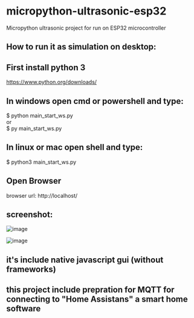 # micropython-ultrasonic-esp32
Micropython ultrasonic project
for run on ESP32 microcontroller

## How to run it as simulation on desktop:

## First install python 3
https://www.python.org/downloads/

## In windows open cmd or powershell and type:
$ python main_start_ws.py <br />
or <br />
$ py main_start_ws.py <br />

## In linux or mac open shell and type:
$ python3 main_start_ws.py

## Open Browser
browser url:
http://localhost/

## screenshot:
![image](https://user-images.githubusercontent.com/16209258/127392168-3840983f-2c2a-421e-9761-8f8cbfbca779.png)

![image](https://user-images.githubusercontent.com/16209258/127436509-f1d883d1-3dc9-4bb9-94e5-0b076ca2bd7e.png)


## it's include native javascript gui (without frameworks)

## this project include prepration for MQTT for connecting to "Home Assistans" a smart home software

